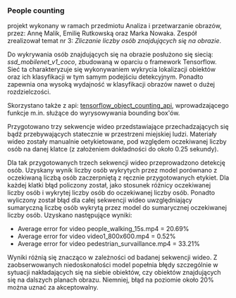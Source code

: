### People counting 
projekt wykonany w ramach przedmiotu Analiza i przetwarzanie obrazów, przez: Annę Malik, Emilię Rutkowską oraz Marka Nowaka. Zespół zrealizował temat nr 3: *Zliczanie liczby osób znajdujących się na obrazie*.  

Do wykrywania osób znajdujących się na obrazie posłużono się siecią: *ssd_mobilenet_v1_coco*, zbudowaną w oparciu o framework Tensorflow. Sieć ta charakteryzuje się wykonywaniem wykrycia lokalizacji obiektów oraz ich klasyfikacji w tym samym podejściu detekcyjnym. Ponadto zapewnia ona wysoką wydajność w klasyfikacji obrazów nawet o dużej rozdzielczości. 

Skorzystano także z api: [tensorflow_object_counting_api](https://github.com/ahmetozlu/tensorflow_object_counting_api), wprowadzającego funkcje m.in. służące do wyrysowywania bounding box'ów. 

Przygotowano trzy sekwencje wideo przedstawiające przechadzających się bądź przebywających statecznie w przestrzeni miejskiej ludzi. Materiały wideo zostały manualnie oetykietowane, pod względem oczekiwanej liczby osób na danej klatce (z założeniem dokładności do około 0.25 sekundy). 

Dla tak przygotowanych trzech sekwencji wideo przeprowadzono detekcję osób. Uzyskany wynik liczby osób wykrytych przez model porównano z oczekiwaną liczbą osób zaczerpniętą z ręcznie przygotowanych etykiet.
Dla każdej klatki błąd policzony został, jako stosunek różnicy oczekiwanej liczby osób i wykrytej liczby osób do oczekiwanej liczby osób. Ponadto wyliczony został błąd dla całej sekwencji wideo uwzględniający sumaryczną liczbę osób wykrytą przez model do sumarycznej oczekiwanej liczby osób. Uzyskano następujące wyniki: 

- Average error for video people_walking_15s.mp4 = 20.69%
- Average error for video video1_800x600.mp4 = 0.52%
- Average error for video pedestrian_survaillance.mp4 = 33.21%

Wyniki różnią się znacząco w zależności od badanej sekwencji wideo. Z zaobserwowanych niedoskonałości model popełnia błędy szczególnie w sytuacji nakładających się na siebie obiektów, czy obiektów znajdujących się na dalszych planach obrazu. Niemniej, błąd na poziomie około 20% można uznać za akceptowalny.